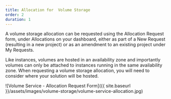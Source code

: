 ```yaml
---
title: Allocation for  Volume Storage
order: 2
duration: 1
---
```


A volume storage allocation can be requested using the Allocation Request form, under Allocations on your dashboard, either as part of a New Request (resulting in a new project) or as an amendment to an existing project under My Requests.

Like instances, volumes are hosted in an availability zone and importantly volumes can only be attached to instances running in the same availability zone. When requesting a volume storage allocation, you will need to consider where your solution will be hosted.

![Volume Service - Allocation Request Form]({{ site.baseurl }}/assets/images/volume-storage/volume-service-allocation.jpg)

